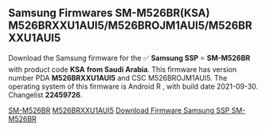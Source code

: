 <h2>Samsung Firmwares SM-M526BR(KSA) M526BRXXU1AUI5/M526BROJM1AUI5/M526BRXXU1AUI5</h2>
Download the Samsung firmware for the ✅ <strong>Samsung SSP </strong> ⭐ <strong>SM-M526BR</strong> with product code <strong>KSA</strong> <strong> from Saudi Arabia</strong>. This firmware has version number PDA <strong>M526BRXXU1AUI5</strong> and CSC M526BROJM1AUI5. The operating system of this firmware is Android R , with build date 2021-09-30. Changelist <strong>22459726</strong>.


[SM-M526BR](https://samfirm.shop/samsung/model/SM-M526BR)
[M526BRXXU1AUI5](https://samfirm.shop/samsung/pda/M526BRXXU1AUI5)
[Download Firmware Samsung SSP SM-M526BR](https://samfirm.shop/samsung/firmware/475483)
